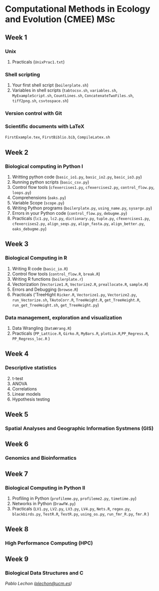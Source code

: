 # Computational Methods in Ecology and Evolution (CMEE) MSc


## Week 1

### Unix
1. Practicals (`UnixPrac1.txt`)
### Shell scripting 
1. Your first shell script (`boilerplate.sh`)
2. Variables in shell scripts (`tabtocsv.sh`, `variables.sh`, `MyExampleScript.sh`, `CountLines.sh`, `ConcatenateTwoFiles.sh`, `tiff2png.sh`, `csvtospace.sh`)
### Version control with Git
### Scientific documents with LaTeX 
`FirstExample.tex`, `FirstBiblio.bib`, `CompileLatex.sh`

## Week 2 

### Biological computing in Python I
1. Writting python code (`basic_io1.py`, `basic_io2.py`, `basic_io3.py`)
2. Running python scripts (`basic_csv.py`)
3. Control flow tools (`cfexercises1.py`, `cfexercises2.py`, `control_flow.py`, `loops.py`)
4. Comprehensions (`oaks.py`)
5. Variable Scope (`scope.py`)
6. Writing Python programs (`boilerplate.py`, `using_name.py`, `sysargv.py`)
8. Errors in your Python code (`control_flow.py`, `debugme.py`)
7. Practicals (`lc1.py`, `lc2.py`, `dictionary.py`, `tuple.py`, `cfexercises1.py`, `cfexercises2.py`, `align_seqs.py`, `align_fasta.py`, `align_better.py`, `oaks_debugme.py`)

## Week 3
### Biological Computing in R
1. Writing R code (`basic_io.R`)
2. Control flow tools (`control_flow.R`, `break.R`)
3. Writing R functions (`boilerplate.r`)
4. Vectorization (`Vectorize1.R`, `Vectorize2.R`, `preallocate.R`, `sample.R`)
5. Errors and Debugging (`browse.R`)
6. Practicals ('TreeHight `Ricker.R`, `Vectorize1.py`, `Vectorize2.py`, `run_Vectorize.sh`, `TAutoCorr.R`, `TreeHeight.R`, `get_TreeHeight.R`, `run_get_TreeHeight.sh`, `get_TreeHeight.py`)
### Data management, exploration and visualization
1. Data Wrangling (`DataWrang.R`)
2. Practicals (`PP_Lattice.R`, `Girko.R`, `MyBars.R`, `plotLin.R`,`PP_Regress.R`, `PP_Regress_loc.R` )
## Week 4
### Descriptive statistics
2. t-test
3. ANOVA
4. Correlations
5. Linear models
6. Hypothesis testing
## Week 5
### Spatial Analyses and Geographic Information Systmens (GIS)
## Week 6
### Genomics and Bioinformatics
## Week 7
### Biological Computing in Python II
1. Profiling in Python (`profileme.py`, `profileme2.py`, `timetime.py`)
2. Networks in Python (`DrawFW.py`)
3. Practicals (`LV1.py`, `LV2.py`, `LV3.py`, `LV4.py`, `Nets.R`, `regex.py`, `blackbirds.py`, `TestR.R`, `TestR.py`, `using_os.py`, `run_fmr_R.py`, `fmr.R` )
## Week 8
### High Performance Computing (HPC)
## Week 9
### Biological Data Structures and C

    

*Pablo Lechon (plechon@ucm.es)*
